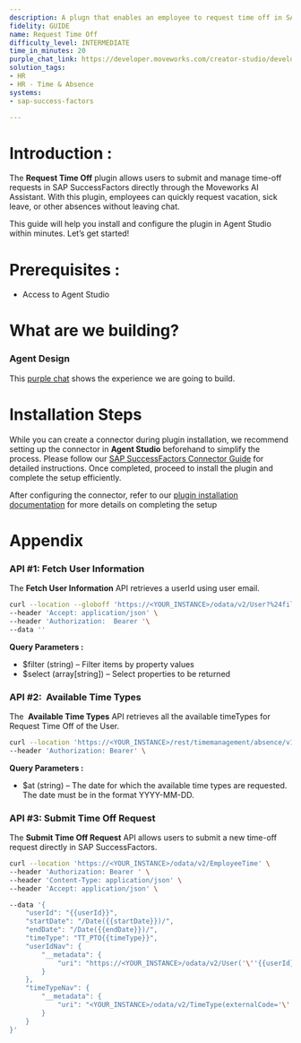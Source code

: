 ```yaml
---
description: A plugn that enables an employee to request time off in SAP SuccessFactors.
fidelity: GUIDE
name: Request Time Off
difficulty_level: INTERMEDIATE
time_in_minutes: 20
purple_chat_link: https://developer.moveworks.com/creator-studio/developer-tools/purple-chat?conversation=%7B%22startTimestamp%22%3A%2211%3A43+AM%22%2C%22messages%22%3A%5B%7B%22role%22%3A%22user%22%2C%22parts%22%3A%5B%7B%22richText%22%3A%22%3Cp%3EI+need+to+take+time+off%2C+could+you+help+me+with+that%3F%3C%2Fp%3E%22%7D%5D%7D%2C%7B%22role%22%3A%22assistant%22%2C%22parts%22%3A%5B%7B%22richText%22%3A%22%3Cp%3E%E2%9C%85+Working+on+%3Cb%3ERequest+Time+Off%3Cbr%3E%3C%2Fb%3E%E2%8F%B3+Calling+Plugin+%3Cb%3ERequest+Time+Off%3C%2Fb%3E%3C%2Fp%3E%22%7D%5D%7D%2C%7B%22role%22%3A%22assistant%22%2C%22parts%22%3A%5B%7B%22richText%22%3A%22%3Cp%3ESounds+good%2C+here+are+your+time+off+plans+and+balances.+You+can+choose+to+book+time+off+for+any+of+the+plans.%3C%2Fp%3E%22%7D%2C%7B%22richText%22%3A%22%3Cb%3E%3Cp%3E1+%E2%80%93+Employee+Time+Off+%28USA%29%3A+60+hours%3C%2Fp%3E%3C%2Fb%3E%22%7D%2C%7B%22richText%22%3A%22%3Cb%3E%3Cp%3E2+%E2%80%93+Sick+Time+Off+%28USA%29%3A+20+hours%3Cbr%3E%3C%2Fp%3E%3C%2Fb%3E%22%7D%2C%7B%22richText%22%3A%22%3Cb%3E%3Cp%3E3+%E2%80%93+Wellness+Day+%28USA%29%3A+24+hours%3C%2Fp%3E%3C%2Fb%3E%22%7D%2C%7B%22buttons%22%3A%5B%7B%22style%22%3A%22filled%22%2C%22buttonText%22%3A%22Book+Time+Off%22%7D%2C%7B%22style%22%3A%22outlined%22%2C%22buttonText%22%3A%22Got+it%2C+thanks%21%22%7D%5D%7D%5D%7D%2C%7B%22role%22%3A%22user%22%2C%22parts%22%3A%5B%7B%22richText%22%3A%22%3Cp%3ELets+book+time+with+the+first+time+off+plan%3C%2Fp%3E%22%7D%5D%7D%2C%7B%22role%22%3A%22assistant%22%2C%22parts%22%3A%5B%7B%22richText%22%3A%22%3Cp%3E%E2%9C%85+Working+on+%3Cb%3Efirst+time+off+plan%3C%2Fb%3E%3Cbr%3E%E2%8F%B3+Calling+%3Cb%3ERequest+Time+Off%3C%2Fb%3E+with%3A%3Cbr%3E-+%3Cb%3Etime_off_plan_selection%3C%2Fb%3E%3A+Moveworks+Time+Off+Plan%3C%2Fp%3E%22%7D%5D%7D%2C%7B%22role%22%3A%22assistant%22%2C%22parts%22%3A%5B%7B%22richText%22%3A%22%3Cp%3ESounds+good%2C+when+would+you+like+to+take+time+off%3F%3C%2Fp%3E%22%7D%5D%7D%2C%7B%22role%22%3A%22user%22%2C%22parts%22%3A%5B%7B%22richText%22%3A%22%3Cp%3ELets+take+time+off+on+July+4%3C%2Fp%3E%22%7D%5D%7D%2C%7B%22role%22%3A%22assistant%22%2C%22parts%22%3A%5B%7B%22richText%22%3A%22%3Cp%3E%E2%9C%85+Working+on%3A+%5C%22day+after+tomorrow%5C%22%3Cbr%3E%E2%8F%B3+Calling+%3Cb%3ERequest+Time+Off%3C%2Fb%3E+with%3A%3Cbr%3E-+%3Cb%3Etime_off_plan_selection%3C%2Fb%3E%3A+Moveworks+Time+Off+Plan%3Cbr%3E-+%3Cb%3Estart_date%3C%2Fb%3E%3A+2024-07-31%3C%2Fp%3E%22%7D%5D%7D%2C%7B%22role%22%3A%22assistant%22%2C%22parts%22%3A%5B%7B%22richText%22%3A%22%3Cp%3EDo+you+want+to+proceed+with+taking+time+off+for+one+business+day+%288+hours%29.%3Cbr%3E%3Cbr%3EBy+selecting+no%2C+you+can+specify+the+%3Cb%3Eend+date%3C%2Fb%3E%2C+and+any+additional+%3Cb%3Ecomments%3C%2Fb%3E+to+take+time+off.%3C%2Fp%3E%22%7D%5D%7D%2C%7B%22role%22%3A%22user%22%2C%22parts%22%3A%5B%7B%22richText%22%3A%22%3Cp%3EYes%2C+one+day+sounds+good%21%3C%2Fp%3E%22%7D%5D%7D%2C%7B%22role%22%3A%22assistant%22%2C%22parts%22%3A%5B%7B%22richText%22%3A%22%3Cp%3E%E2%9C%85+Working+on%3A+%5C%22ready+for+day+off%21%5C%22%3Cbr%3E%E2%8F%B3+Calling+%3Cb%3ERequest+Time+Off%3C%2Fb%3E+with%3A%3Cbr%3E-+%3Cb%3Etime_off_plan_selection%3C%2Fb%3E%3A+Moveworks+Time+Off+Plan%3Cbr%3E-+%3Cb%3Estart_date%3C%2Fb%3E%3A+2024-07-31%3Cbr%3E-+%3Cb%3Eadditional_details%3C%2Fb%3E%3A+No%3C%2Fp%3E%22%7D%5D%7D%2C%7B%22role%22%3A%22assistant%22%2C%22parts%22%3A%5B%7B%22richText%22%3A%22%3Cp%3EI+have+submitted+your+time+off+request+to+your+manager+%F0%9F%8F%9D%3C%2Fp%3E%22%7D%5D%7D%5D%7D
solution_tags:
- HR
- HR - Time & Absence
systems:
- sap-success-factors

---
```


# **Introduction :**

The **Request Time Off** plugin allows users to submit and manage time-off requests in SAP SuccessFactors directly through the Moveworks AI Assistant. With this plugin, employees can quickly request vacation, sick leave, or other absences without leaving chat.

This guide will help you install and configure the plugin in Agent Studio within minutes. Let’s get started!

# **Prerequisites :**

- Access to Agent Studio

# **What are we building?**

### **Agent Design**

This [purple chat](https://developer.moveworks.com/creator-studio/developer-tools/purple-chat?conversation=%7B%22startTimestamp%22%3A%2211%3A43+AM%22%2C%22messages%22%3A%5B%7B%22role%22%3A%22user%22%2C%22parts%22%3A%5B%7B%22richText%22%3A%22%3Cp%3EI+need+to+take+time+off%2C+could+you+help+me+with+that%3F%3C%2Fp%3E%22%7D%5D%7D%2C%7B%22role%22%3A%22assistant%22%2C%22parts%22%3A%5B%7B%22richText%22%3A%22%3Cp%3E%E2%9C%85+Working+on+%3Cb%3ERequest+Time+Off%3Cbr%3E%3C%2Fb%3E%E2%8F%B3+Calling+Plugin+%3Cb%3ERequest+Time+Off%3C%2Fb%3E%3C%2Fp%3E%22%7D%5D%7D%2C%7B%22role%22%3A%22assistant%22%2C%22parts%22%3A%5B%7B%22richText%22%3A%22%3Cp%3ESounds+good%2C+here+are+your+time+off+plans+and+balances.+You+can+choose+to+book+time+off+for+any+of+the+plans.%3C%2Fp%3E%22%7D%2C%7B%22richText%22%3A%22%3Cb%3E%3Cp%3E1+%E2%80%93+Employee+Time+Off+%28USA%29%3A+60+hours%3C%2Fp%3E%3C%2Fb%3E%22%7D%2C%7B%22richText%22%3A%22%3Cb%3E%3Cp%3E2+%E2%80%93+Sick+Time+Off+%28USA%29%3A+20+hours%3Cbr%3E%3C%2Fp%3E%3C%2Fb%3E%22%7D%2C%7B%22richText%22%3A%22%3Cb%3E%3Cp%3E3+%E2%80%93+Wellness+Day+%28USA%29%3A+24+hours%3C%2Fp%3E%3C%2Fb%3E%22%7D%2C%7B%22buttons%22%3A%5B%7B%22style%22%3A%22filled%22%2C%22buttonText%22%3A%22Book+Time+Off%22%7D%2C%7B%22style%22%3A%22outlined%22%2C%22buttonText%22%3A%22Got+it%2C+thanks%21%22%7D%5D%7D%5D%7D%2C%7B%22role%22%3A%22user%22%2C%22parts%22%3A%5B%7B%22richText%22%3A%22%3Cp%3ELets+book+time+with+the+first+time+off+plan%3C%2Fp%3E%22%7D%5D%7D%2C%7B%22role%22%3A%22assistant%22%2C%22parts%22%3A%5B%7B%22richText%22%3A%22%3Cp%3E%E2%9C%85+Working+on+%3Cb%3Efirst+time+off+plan%3C%2Fb%3E%3Cbr%3E%E2%8F%B3+Calling+%3Cb%3ERequest+Time+Off%3C%2Fb%3E+with%3A%3Cbr%3E-+%3Cb%3Etime_off_plan_selection%3C%2Fb%3E%3A+Moveworks+Time+Off+Plan%3C%2Fp%3E%22%7D%5D%7D%2C%7B%22role%22%3A%22assistant%22%2C%22parts%22%3A%5B%7B%22richText%22%3A%22%3Cp%3ESounds+good%2C+when+would+you+like+to+take+time+off%3F%3C%2Fp%3E%22%7D%5D%7D%2C%7B%22role%22%3A%22user%22%2C%22parts%22%3A%5B%7B%22richText%22%3A%22%3Cp%3ELets+take+time+off+on+July+4%3C%2Fp%3E%22%7D%5D%7D%2C%7B%22role%22%3A%22assistant%22%2C%22parts%22%3A%5B%7B%22richText%22%3A%22%3Cp%3E%E2%9C%85+Working+on%3A+%5C%22day+after+tomorrow%5C%22%3Cbr%3E%E2%8F%B3+Calling+%3Cb%3ERequest+Time+Off%3C%2Fb%3E+with%3A%3Cbr%3E-+%3Cb%3Etime_off_plan_selection%3C%2Fb%3E%3A+Moveworks+Time+Off+Plan%3Cbr%3E-+%3Cb%3Estart_date%3C%2Fb%3E%3A+2024-07-31%3C%2Fp%3E%22%7D%5D%7D%2C%7B%22role%22%3A%22assistant%22%2C%22parts%22%3A%5B%7B%22richText%22%3A%22%3Cp%3EDo+you+want+to+proceed+with+taking+time+off+for+one+business+day+%288+hours%29.%3Cbr%3E%3Cbr%3EBy+selecting+no%2C+you+can+specify+the+%3Cb%3Eend+date%3C%2Fb%3E%2C+and+any+additional+%3Cb%3Ecomments%3C%2Fb%3E+to+take+time+off.%3C%2Fp%3E%22%7D%5D%7D%2C%7B%22role%22%3A%22user%22%2C%22parts%22%3A%5B%7B%22richText%22%3A%22%3Cp%3EYes%2C+one+day+sounds+good%21%3C%2Fp%3E%22%7D%5D%7D%2C%7B%22role%22%3A%22assistant%22%2C%22parts%22%3A%5B%7B%22richText%22%3A%22%3Cp%3E%E2%9C%85+Working+on%3A+%5C%22ready+for+day+off%21%5C%22%3Cbr%3E%E2%8F%B3+Calling+%3Cb%3ERequest+Time+Off%3C%2Fb%3E+with%3A%3Cbr%3E-+%3Cb%3Etime_off_plan_selection%3C%2Fb%3E%3A+Moveworks+Time+Off+Plan%3Cbr%3E-+%3Cb%3Estart_date%3C%2Fb%3E%3A+2024-07-31%3Cbr%3E-+%3Cb%3Eadditional_details%3C%2Fb%3E%3A+No%3C%2Fp%3E%22%7D%5D%7D%2C%7B%22role%22%3A%22assistant%22%2C%22parts%22%3A%5B%7B%22richText%22%3A%22%3Cp%3EI+have+submitted+your+time+off+request+to+your+manager+%F0%9F%8F%9D%3C%2Fp%3E%22%7D%5D%7D%5D%7D) shows the experience we are going to build.

# **Installation Steps**

While you can create a connector during plugin installation, we recommend setting up the connector in **Agent Studio** beforehand to simplify the process. Please follow our [SAP SuccessFactors Connector Guide](https://developer.moveworks.com/marketplace/package?id=sap-success-factors&hist=home%2Cbrws) for detailed instructions. Once completed, proceed to install the plugin and complete the setup efficiently.

After configuring the connector, refer to our [plugin installation documentation](https://help.moveworks.com/docs/ai-agent-marketplace-installation) for more details on completing the setup

# **Appendix**

### **API #1: Fetch User Information**

The **Fetch User Information** API retrieves a userId using user email.

```bash
curl --location --globoff 'https://<YOUR_INSTANCE>/odata/v2/User?%24filter=email%20eq%20%27{{email}}%27&%24select=userId%2CfirstName%2ClastName%2CdisplayName%2Cnickname%2Cemail%2Clocation%2Cdepartment%2Cstatus%2Cgender%2CtimeZone%2CemployeeClass%2ChireDate%2CimpactOfLoss%2CriskOfLoss%2CjobCode%2CbusinessPhone%2Csalary%2CcompensationSalaryRateType%2CempId' \
--header 'Accept: application/json' \
--header 'Authorization:  Bearer '\
--data ''
```

**Query Parameters :**

- $filter (string) – Filter items by property values
- $select (array[string]) – Select properties to be returned

### **API #2:  Available Time Types**

The  **Available Time Types** API retrieves all the available timeTypes for Request Time Off of the User.

```bash
curl --location 'https://<YOUR_INSTANCE>/rest/timemanagement/absence/v1/availableTimeTypes?%24at=<{{date}}' \
--header 'Authorization: Bearer' \

```

**Query Parameters :**

- $at (string) – The date for which the available time types are requested. The date must be in the format YYYY-MM-DD.

### **API #3: Submit Time Off Request**

The **Submit Time Off Request** API allows users to submit a new time-off request directly in SAP SuccessFactors.

```bash
curl --location 'https://<YOUR_INSTANCE>/odata/v2/EmployeeTime' \
--header 'Authorization: Bearer ' \
--header 'Content-Type: application/json' \
--header 'Accept: application/json' \

--data '{
    "userId": "{{userId}}",
    "startDate": "/Date({{startDate}})/",
    "endDate": "/Date({{endDate}})/",
    "timeType": "TT_PTO{{timeType}}",
    "userIdNav": {
        "__metadata": {
            "uri": "https://<YOUR_INSTANCE>/odata/v2/User('\''{{userId}}'\'')"
        }
    },
    "timeTypeNav": {
        "__metadata": {
            "uri": "<YOUR_INSTANCE>/odata/v2/TimeType(externalCode='\''{{timeType}}'\'')"
        }
    }
}'
```
